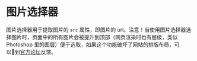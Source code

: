 # 图片选择器
图片选择器用于提取图片的 `src` 属性，即图片的 url。注意！当使用图片选择器选择图片时，页面中的所有图片会被提升到顶部（网页渲染时也有层级，类似 Photoshop 里的图层）便于选取，如果这个功能破坏了网站的排版布局，可以到[官方论坛](https://forum.webscraper.io/c/bug-reports)反馈。